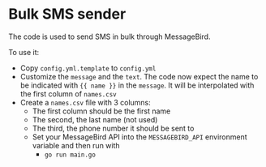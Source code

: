# Bulk SMS sender

The code is used to send SMS in bulk through MessageBird.

To use it:

- Copy `config.yml.template` to `config.yml`
- Customize the `message` and the `text`. The code now expect the name to be indicated with `{{ name }}` in the `message`. It will be interpolated with the first column of `names.csv`
- Create a `names.csv` file with 3 columns:
    - The first column should be the first name
    - The second, the last name (not used)
    - The third, the phone number it should be sent to
    - Set your MessageBird API into the `MESSAGEBIRD_API` environment variable and then run with
        - `go run main.go`





